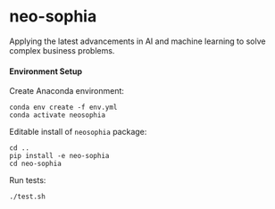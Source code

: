 # neo-sophia

Applying the latest advancements in AI and machine learning to solve complex business problems.

#### Environment Setup

Create Anaconda environment:

    conda env create -f env.yml
    conda activate neosophia

Editable install of `neosophia` package:

    cd ..
    pip install -e neo-sophia
    cd neo-sophia

Run tests:

    ./test.sh
